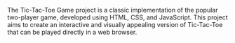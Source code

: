 The Tic-Tac-Toe Game project is a classic implementation of the popular two-player game, developed using HTML, CSS, and JavaScript. This project aims to create an interactive and visually appealing version of Tic-Tac-Toe that can be played directly in a web browser.
